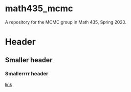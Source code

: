 # math435_mcmc
A repository for the MCMC group in Math 435, Spring 2020.


# Header
## Smaller header
### Smallerrrr header

[link](https://www.google.com)